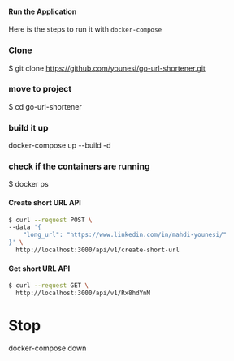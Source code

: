 

#### Run the Application
Here is the steps to run it with `docker-compose`



### Clone 
$ git clone https://github.com/younesi/go-url-shortener.git

### move to project
$ cd go-url-shortener

### build it up
docker-compose up --build -d

### check if the containers are running
$ docker ps

#### Create short URL API
```bash
$ curl --request POST \
--data '{
    "long_url": "https://www.linkedin.com/in/mahdi-younesi/"
}' \
  http://localhost:3000/api/v1/create-short-url
```
#### Get short URL API
```bash
$ curl --request GET \
  http://localhost:3000/api/v1/Rx8hdYnM
```

# Stop
docker-compose down

